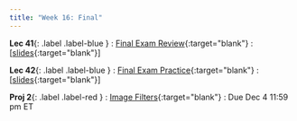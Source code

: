 ```yaml
---
title: "Week 16: Final"
---
```


**Lec 41**{: .label .label-blue }
: [Final Exam Review](https://edstem.org/us/courses/60560/lessons/123981){:target="blank"}
  : [[slides](https://drive.google.com/file/d/1sv568IiDCqpKOVjjUQGPEfTDPAjnbMvj/view?usp=sharing){:target="blank"}\]

**Lec 42**{: .label .label-blue }
: [Final Exam Practice](https://edstem.org/us/courses/60560/lessons/123982){:target="blank"}
  : [[slides](https://drive.google.com/file/d/1U5KRZDCc7R2-9p3F4qusfbs63R3I2y1o/view?usp=sharing){:target="blank"}\]

**Proj 2**{: .label .label-red }
: [Image Filters](https://edstem.org/us/courses/60560/lessons/123074){:target="blank"}
  : Due Dec 4 11:59 pm ET
